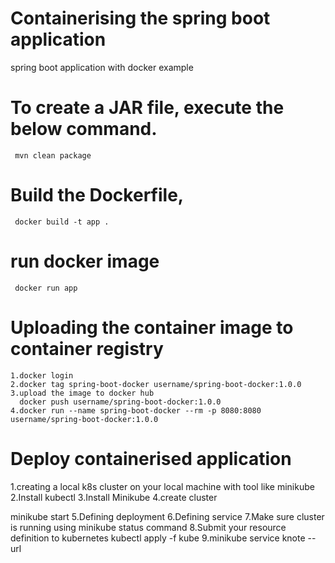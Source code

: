 # Containerising the spring boot application 

 spring boot application with  docker example

# To create a JAR file, execute the below command.
     mvn clean package

# Build the Dockerfile,
     docker build -t app .

# run docker image
     docker run app

# Uploading the container image to container registry 
 
    1.docker login
    2.docker tag spring-boot-docker username/spring-boot-docker:1.0.0
    3.upload the image to docker hub
      docker push username/spring-boot-docker:1.0.0
    4.docker run --name spring-boot-docker --rm -p 8080:8080 username/spring-boot-docker:1.0.0
    
    
   # Deploy containerised application
   
   1.creating a local k8s cluster on your local machine with tool like minikube
   2.Install kubectl 
   3.Install Minikube
   4.create cluster 
   
   minikube start
   5.Defining deployment 
   6.Defining service
   7.Make sure cluster is running using minikube status command
   8.Submit your resource definition to kubernetes 
   kubectl apply -f kube
   9.minikube service knote --url   

 

